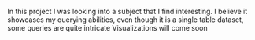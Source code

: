 In this project I was looking into a subject that I find interesting.
I believe it showcases my querying abilities, even though it is a single table dataset, some queries are quite intricate
Visualizations will come soon
